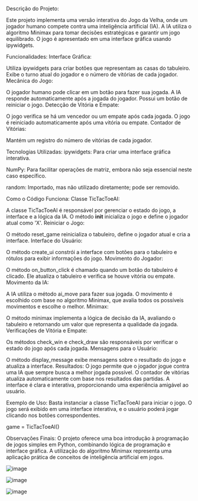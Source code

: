 Descrição do Projeto:

Este projeto implementa uma versão interativa do Jogo da Velha, onde um jogador humano compete contra uma inteligência artificial (IA). A IA utiliza o algoritmo Minimax para tomar decisões estratégicas e garantir um jogo equilibrado. O jogo é apresentado em uma interface gráfica usando ipywidgets.

Funcionalidades:
Interface Gráfica:

Utiliza ipywidgets para criar botões que representam as casas do tabuleiro.
Exibe o turno atual do jogador e o número de vitórias de cada jogador.
Mecânica do Jogo:

O jogador humano pode clicar em um botão para fazer sua jogada.
A IA responde automaticamente após a jogada do jogador.
Possui um botão de reiniciar o jogo.
Detecção de Vitória e Empate:

O jogo verifica se há um vencedor ou um empate após cada jogada.
O jogo é reiniciado automaticamente após uma vitória ou empate.
Contador de Vitórias:

Mantém um registro do número de vitórias de cada jogador.


Tecnologias Utilizadas:
ipywidgets: Para criar uma interface gráfica interativa.

NumPy: Para facilitar operações de matriz, embora não seja essencial neste caso específico.

random: Importado, mas não utilizado diretamente; pode ser removido.

Como o Código Funciona:
Classe TicTacToeAI:

A classe TicTacToeAI é responsável por gerenciar o estado do jogo, a interface e a lógica da IA.
O método __init__ inicializa o jogo e define o jogador atual como 'X'.
Reiniciar o Jogo:

O método reset_game reinicializa o tabuleiro, define o jogador atual e cria a interface.
Interface do Usuário:

O método create_ui constrói a interface com botões para o tabuleiro e rótulos para exibir informações do jogo.
Movimento do Jogador:

O método on_button_click é chamado quando um botão do tabuleiro é clicado. Ele atualiza o tabuleiro e verifica se houve vitória ou empate.
Movimento da IA:

A IA utiliza o método ai_move para fazer sua jogada. O movimento é escolhido com base no algoritmo Minimax, que avalia todos os possíveis movimentos e escolhe o melhor.
Minimax:

O método minimax implementa a lógica de decisão da IA, avaliando o tabuleiro e retornando um valor que representa a qualidade da jogada.
Verificações de Vitória e Empate:

Os métodos check_win e check_draw são responsáveis por verificar o estado do jogo após cada jogada.
Mensagens para o Usuário:

O método display_message exibe mensagens sobre o resultado do jogo e atualiza a interface.
Resultados:
O jogo permite que o jogador jogue contra uma IA que sempre busca a melhor jogada possível.
O contador de vitórias atualiza automaticamente com base nos resultados das partidas.
A interface é clara e interativa, proporcionando uma experiência amigável ao usuário.

Exemplo de Uso:
Basta instanciar a classe TicTacToeAI para iniciar o jogo. O jogo será exibido em uma interface interativa, e o usuário poderá jogar clicando nos botões correspondentes.

game = TicTacToeAI()

Observações Finais:
O projeto oferece uma boa introdução à programação de jogos simples em Python, combinando lógica de programação e interface gráfica.
A utilização do algoritmo Minimax representa uma aplicação prática de conceitos de inteligência artificial em jogos.

![image](https://github.com/user-attachments/assets/6c4ffb0e-7002-4bd0-b440-e0bb1eec3244)

![image](https://github.com/user-attachments/assets/eb4ea3ca-3774-43e9-862d-94e3e28072b5)

![image](https://github.com/user-attachments/assets/9e82173b-a169-4a27-8bbc-7675b82c42f2)

